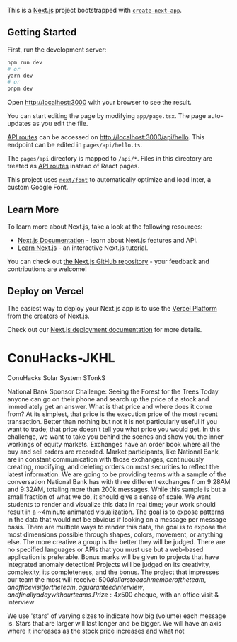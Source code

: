 This is a [Next.js](https://nextjs.org/) project bootstrapped with [`create-next-app`](https://github.com/vercel/next.js/tree/canary/packages/create-next-app).

## Getting Started

First, run the development server:

```bash
npm run dev
# or
yarn dev
# or
pnpm dev
```

Open [http://localhost:3000](http://localhost:3000) with your browser to see the result.

You can start editing the page by modifying `app/page.tsx`. The page auto-updates as you edit the file.

[API routes](https://nextjs.org/docs/api-routes/introduction) can be accessed on [http://localhost:3000/api/hello](http://localhost:3000/api/hello). This endpoint can be edited in `pages/api/hello.ts`.

The `pages/api` directory is mapped to `/api/*`. Files in this directory are treated as [API routes](https://nextjs.org/docs/api-routes/introduction) instead of React pages.

This project uses [`next/font`](https://nextjs.org/docs/basic-features/font-optimization) to automatically optimize and load Inter, a custom Google Font.

## Learn More

To learn more about Next.js, take a look at the following resources:

- [Next.js Documentation](https://nextjs.org/docs) - learn about Next.js features and API.
- [Learn Next.js](https://nextjs.org/learn) - an interactive Next.js tutorial.

You can check out [the Next.js GitHub repository](https://github.com/vercel/next.js/) - your feedback and contributions are welcome!

## Deploy on Vercel

The easiest way to deploy your Next.js app is to use the [Vercel Platform](https://vercel.com/new?utm_medium=default-template&filter=next.js&utm_source=create-next-app&utm_campaign=create-next-app-readme) from the creators of Next.js.

Check out our [Next.js deployment documentation](https://nextjs.org/docs/deployment) for more details.

# ConuHacks-JKHL

ConuHacks Solar System STonkS

National Bank Sponsor Challenge: Seeing the Forest for the Trees
Today anyone can go on their phone and search up the price of a stock and
immediately get an answer. What is that price and where does it come from? At
its simplest, that price is the execution price of the most recent
transaction. Better than nothing but not it is not particularly useful if you
want to trade; that price doesn’t tell you what price you would get.
In this challenge, we want to take you behind the scenes and show you the
inner workings of equity markets. Exchanges have an order book where all the
buy and sell orders are recorded. Market participants, like National Bank,
are in constant communication with those exchanges, continuously creating,
modifying, and deleting orders on most securities to reflect the latest
information.
We are going to be providing teams with a sample of the conversation National
Bank has with three different exchanges from 9:28AM and 9:32AM, totaling more
than 200k messages. While this sample is but a small fraction of what we do,
it should give a sense of scale. We want students to render and visualize
this data in real time; your work should result in a ~4minute animated
visualization. The goal is to expose patterns in the data that would not be
obvious if looking on a message per message basis.
There are multiple ways to render this data, the goal is to expose the most
dimensions possible through shapes, colors, movement, or anything else. The
more creative a group is the better they will be judged. There are no
specified languages or APIs that you must use but a web-based application is
preferable. Bonus marks will be given to projects that have integrated
anomaly detection!
Projects will be judged on its creativity, complexity, its completeness, and
the bonus. The project that impresses our team the most will receive: $500
dollars to each member of the team, an office visit for the team, a
guaranteed interview, and finally a day with our teams.
Prize: 4 x 500$ cheque, with an office visit & interview

We use 'stars' of varying sizes to indicate how big (volume) each message is.
Stars that are larger will last longer and be bigger.
We will have an axis where it increases as the stock price increases and what not
